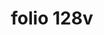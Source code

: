 ---
layout: edition
title: folio 128v
manuscript: Turin, Biblioteca Nazionale, MS N.III.19
sigla: T
iip: t128v.tif
milestone: 256
---